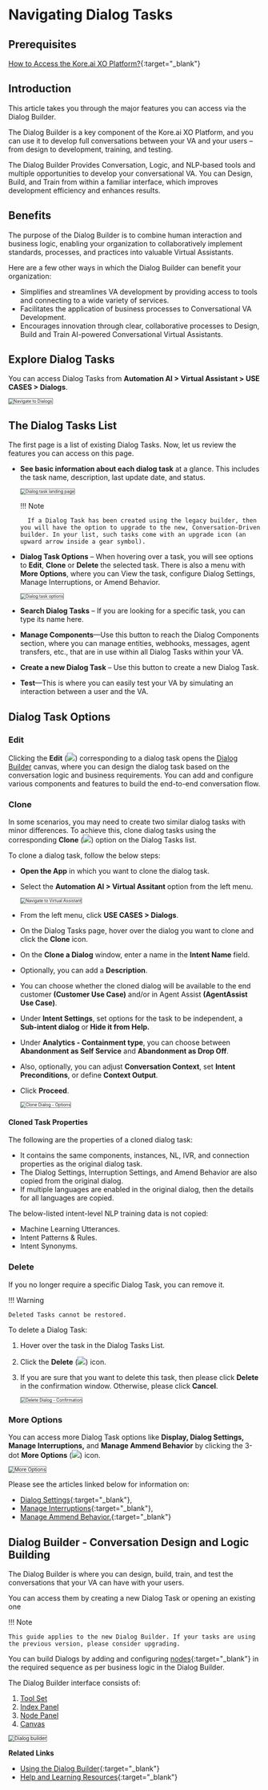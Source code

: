 # Navigating Dialog Tasks


## Prerequisites

[How to Access the Kore.ai XO Platform?](../../../../getting-started/accessing-the-platform/){:target="_blank"}

## Introduction

This article takes you through the major features you can access via the Dialog Builder.

The Dialog Builder is a key component of the Kore.ai XO Platform, and you can use it to develop full conversations between your VA and your users – from design to development, training, and testing.

The Dialog Builder Provides Conversation, Logic, and NLP-based tools and multiple opportunities to develop your conversational VA. You can Design, Build, and Train from within a familiar interface, which improves development efficiency and enhances results.


## Benefits

The purpose of the Dialog Builder is to combine human interaction and business logic, enabling your organization to collaboratively implement standards, processes, and practices into valuable Virtual Assistants.

Here are a few other ways in which the Dialog Builder can benefit your organization:

* Simplifies and streamlines VA development by providing access to tools and connecting to a wide variety of services.
* Facilitates the application of business processes to Conversational VA Development.
* Encourages innovation through clear, collaborative processes to Design, Build and Train AI-powered Conversational Virtual Assistants.


## Explore Dialog Tasks

You can access Dialog Tasks from **Automation AI > Virtual Assistant > USE CASES > Dialogs**.

<img src="../images/navigate-dialog.png" alt="Navigate to Dialogs" title="Navigate to Dialogs" style="border:1px solid gray; zoom:60%;">


## The Dialog Tasks List

The first page is a list of existing Dialog Tasks. Now, let us review the features you can access on this page.

* **See basic information about each dialog task** at a glance. This includes the task name, description, last update date, and status.

    <img src="../images/navigate-dialog-landing.png" alt="Dialog task landing page" title="Dialog task landing page" style="border:1px solid gray; zoom:60%;">
    
    !!! Note
    
        If a Dialog Task has been created using the legacy builder, then you will have the option to upgrade to the new, Conversation-Driven builder. In your list, such tasks come with an upgrade icon (an upward arrow inside a gear symbol).

* **Dialog Task Options** – When hovering over a task, you will see options to **Edit**, **Clone** or **Delete** the selected task. There is also a menu with **More Options**, where you can View the task, configure Dialog Settings, Manage Interruptions, or Amend Behavior.

    <img src="../images/navigate-dialog-img2-dialog-task-options.png" alt="Dialog task options" title="Dialog task options" style="border:1px solid gray; zoom:60%;">

* **Search Dialog Tasks** – If you are looking for a specific task, you can type its name here.
* **Manage Components**—Use this button to reach the Dialog Components section, where you can manage entities, webhooks, messages, agent transfers, etc., that are in use within all Dialog Tasks within your VA.
* **Create a new Dialog Task** – Use this button to create a new Dialog Task.
* **Test**—This is where you can easily test your VA by simulating an interaction between a user and the VA.


## Dialog Task Options

### Edit

Clicking the **Edit** (<img src="../images/navigate-dialog-builder-edit.png">) corresponding to a dialog task opens the [Dialog Builder](#dialog-builder---conversation-design-and-logic-building) canvas, where you can design the dialog task based on the conversation logic and business requirements. You can add and configure various components and features to build the end-to-end conversation flow.

### Clone

In some scenarios, you may need to create two similar dialog tasks with minor differences. To achieve this, clone dialog tasks using the corresponding **Clone** (<img src="../images/navigate-dialog-builder-clone.png">) option on the Dialog Tasks list.

To clone a dialog task, follow the below steps:

* **Open the App** in which you want to clone the dialog task.
* Select the **Automation AI > Virtual Assitant** option from the left menu.

    <img src="../images/automationai-va-navigation.gif" alt="Navigate to Virtual Assistant" title="Navigate to Virtual Assistant" style="border:1px solid gray; zoom:60%;">
    
* From the left menu, click **USE CASES > Dialogs**.
* On the Dialog Tasks page, hover over the dialog you want to clone and click the **Clone** icon.
* On the **Clone a Dialog** window, enter a name in the **Intent Name** field.
* Optionally, you can add a **Description**.
* You can choose whether the cloned dialog will be available to the end customer **(Customer Use Case)** and/or in Agent Assist **(AgentAssist Use Case)**.
* Under **Intent Settings**, set options for the task to be independent, a **Sub-intent dialog** or **Hide it from Help.**
* Under **Analytics - Containment type**, you can choose between **Abandonment as Self Service** and **Abandonment as Drop Off**.
* Also, optionally, you can adjust **Conversation Context**, set **Intent Preconditions**, or define **Context Output**.
* Click **Proceed**.  
  
    <img src="../images/clone-dialog-options.png" alt="Clone Dialog - Options" title="Clone Dialog - Options" style="border:1px solid gray; zoom:60%;">


#### Cloned Task Properties

The following are the properties of a cloned dialog task:

* It contains the same components, instances, NL, IVR, and connection properties as the original dialog task.
* The Dialog Settings, Interruption Settings, and Amend Behavior are also copied from the original dialog.
* If multiple languages are enabled in the original dialog, then the details for all languages are copied.

The below-listed intent-level NLP training data is not copied:

* Machine Learning Utterances.
* Intent Patterns & Rules.
* Intent Synonyms.


### Delete

If you no longer require a specific Dialog Task, you can remove it.

!!! Warning

    Deleted Tasks cannot be restored.


To delete a Dialog Task:

1. Hover over the task in the Dialog Tasks List.
2. Click the **Delete** (<img src="../images/navigate-dialog-builder-delete.png">) icon. 
3. If you are sure that you want to delete this task, then please click **Delete** in the confirmation window. Otherwise, please click **Cancel**.  
  
    <img src="../images/delete-dialog-confirmation.png" alt="Delete Dialog - Confirmation" title="Delete Dialog - Confirmation" style="border:1px solid gray; zoom:60%;">


### More Options

You can access more Dialog Task options like **Display, Dialog Settings, Manage Interruptions,** and **Manage Ammend Behavior** by clicking the 3-dot **More Options** (<img src="../images/navigate-dialog-builder-more-options.png">) icon.

<img src="../images/navigate-dialog-builder-more-options-menu.png" alt="More Options" title="More Options" style="border:1px solid gray; zoom:70%;">

Please see the articles linked below for information on:

* [Dialog Settings](../using-the-dialog-builder-tool/#dialog-settings){:target="_blank"},
* [Manage Interruptions](../../../intelligence/conversation-management/manage-interruptions){:target="_blank"},
* [Manage Ammend Behavior.](../../../natural-language/nlu-configurations/amend-entities){:target="_blank"}


## Dialog Builder - Conversation Design and Logic Building

The Dialog Builder is where you can design, build, train, and test the conversations that your VA can have with your users.

You can access them by creating a new Dialog Task or opening an existing one

!!! Note

    This guide applies to the new Dialog Builder. If your tasks are using the previous version, please consider upgrading.

You can build Dialogs by adding and configuring [nodes](../node-types/nodes-transitions/){:target="_blank"} in the required sequence as per business logic in the Dialog Builder.

The Dialog Builder interface consists of:

1. [Tool Set](../using-the-dialog-builder-tool/#the-tool-set)
2. [Index Panel](../using-the-dialog-builder-tool/#the-index-panel)
3. [Node Panel](../using-the-dialog-builder-tool/#the-node-panel)
4. [Canvas](../using-the-dialog-builder-tool/#the-canvas)

 <img src="../images/navigate-dialog-builder.png" alt="Dialog builder" title="Dialog builder" style="border:1px solid gray;zoom:70%;">


**Related Links**

* [Using the Dialog Builder](../using-the-dialog-builder-tool){:target="_blank"}
* [Help and Learning Resources](https://developer.kore.ai/docs/bots/chatbot-overview/help/){:target="_blank"}